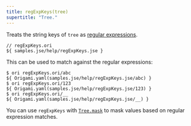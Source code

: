 ```yaml
---
title: regExpKeys(tree)
supertitle: "Tree."
---
```


Treats the string keys of `tree` as [regular expressions](https://developer.mozilla.org/en-US/docs/Web/JavaScript/Guide/Regular_expressions).

```ori
// regExpKeys.ori
${ samples.jse/help/regExpKeys.jse }
```

This can be used to match against the regular expressions:

```console
$ ori regExpKeys.ori/abc
${ Origami.yaml(samples.jse/help/regExpKeys.jse/abc) }
$ ori regExpKeys.ori/123
${ Origami.yaml(samples.jse/help/regExpKeys.jse/123) }
$ ori regExpKeys.ori/__
${ Origami.yaml(samples.jse/help/regExpKeys.jse/__) }
```

You can use `regExpKeys` with [`Tree.mask`](mask.html#mask-with-globs-and-regular-expressions) to mask values based on regular expression matches.
